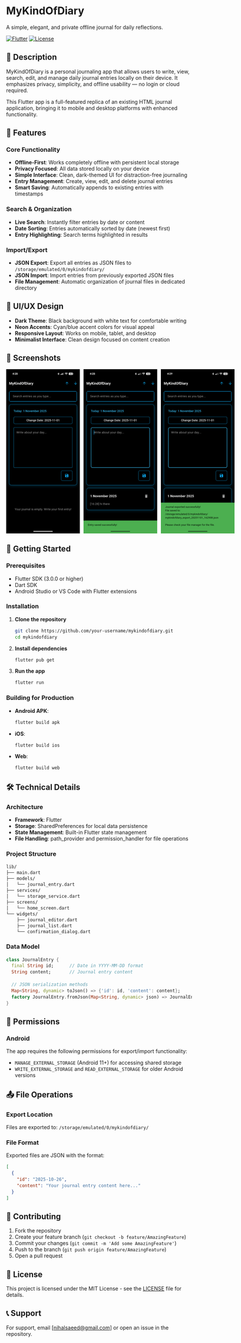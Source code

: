 # MyKindOfDiary

A simple, elegant, and private offline journal for daily reflections.

[![Flutter](https://img.shields.io/badge/Flutter-Framework-blue)](https://flutter.dev/)
[![License](https://img.shields.io/badge/license-MIT-green)](https://github.com/your-username/mykindofdiary/blob/main/LICENSE)

## 📝 Description

MyKindOfDiary is a personal journaling app that allows users to write, view, search, edit, and manage daily journal entries locally on their device. It emphasizes privacy, simplicity, and offline usability — no login or cloud required.

This Flutter app is a full-featured replica of an existing HTML journal application, bringing it to mobile and desktop platforms with enhanced functionality.

## 🌟 Features

### Core Functionality
- **Offline-First**: Works completely offline with persistent local storage
- **Privacy Focused**: All data stored locally on your device
- **Simple Interface**: Clean, dark-themed UI for distraction-free journaling
- **Entry Management**: Create, view, edit, and delete journal entries
- **Smart Saving**: Automatically appends to existing entries with timestamps

### Search & Organization
- **Live Search**: Instantly filter entries by date or content
- **Date Sorting**: Entries automatically sorted by date (newest first)
- **Entry Highlighting**: Search terms highlighted in results

### Import/Export
- **JSON Export**: Export all entries as JSON files to `/storage/emulated/0/mykindofdiary/`
- **JSON Import**: Import entries from previously exported JSON files
- **File Management**: Automatic organization of journal files in dedicated directory

## 🎨 UI/UX Design

- **Dark Theme**: Black background with white text for comfortable writing
- **Neon Accents**: Cyan/blue accent colors for visual appeal
- **Responsive Layout**: Works on mobile, tablet, and desktop
- **Minimalist Interface**: Clean design focused on content creation

## 📱 Screenshots
<div style="display: flex; gap: 10px;">
<img src="https://github.com/Nihalsaeed/mykindofdairy/blob/0908fe37c0e15c9bffdbc54f77c96d86f8c702da/assets/Screenshot_20251101-162845.png" alt="homepage" width="200"/>
<img src="https://github.com/Nihalsaeed/mykindofdairy/blob/0908fe37c0e15c9bffdbc54f77c96d86f8c702da/assets/Screenshot_20251101-162858.png" alt="entry saved" width="200"/>
<img src="https://github.com/Nihalsaeed/mykindofdairy/blob/0908fe37c0e15c9bffdbc54f77c96d86f8c702da/assets/Screenshot_20251101-162909.png" alt="journal exported" width="200"/>
</div>


## 🚀 Getting Started

### Prerequisites
- Flutter SDK (3.0.0 or higher)
- Dart SDK
- Android Studio or VS Code with Flutter extensions

### Installation

1. **Clone the repository**
   ```bash
   git clone https://github.com/your-username/mykindofdiary.git
   cd mykindofdiary
   ```

2. **Install dependencies**
   ```bash
   flutter pub get
   ```

3. **Run the app**
   ```bash
   flutter run
   ```

### Building for Production

- **Android APK**:
  ```bash
  flutter build apk
  ```

- **iOS**:
  ```bash
  flutter build ios
  ```

- **Web**:
  ```bash
  flutter build web
  ```

## 🛠️ Technical Details

### Architecture
- **Framework**: Flutter
- **Storage**: SharedPreferences for local data persistence
- **State Management**: Built-in Flutter state management
- **File Handling**: path_provider and permission_handler for file operations

### Project Structure
```
lib/
├── main.dart
├── models/
│   └── journal_entry.dart
├── services/
│   └── storage_service.dart
├── screens/
│   └── home_screen.dart
└── widgets/
    ├── journal_editor.dart
    ├── journal_list.dart
    └── confirmation_dialog.dart
```

### Data Model
```dart
class JournalEntry {
  final String id;      // Date in YYYY-MM-DD format
  String content;       // Journal entry content
  
  // JSON serialization methods
  Map<String, dynamic> toJson() => {'id': id, 'content': content};
  factory JournalEntry.fromJson(Map<String, dynamic> json) => JournalEntry(id: json['id'], content: json['content']);
}
```

## 🔐 Permissions

### Android
The app requires the following permissions for export/import functionality:
- `MANAGE_EXTERNAL_STORAGE` (Android 11+) for accessing shared storage
- `WRITE_EXTERNAL_STORAGE` and `READ_EXTERNAL_STORAGE` for older Android versions

## 📤 File Operations

### Export Location
Files are exported to: `/storage/emulated/0/mykindofdiary/`

### File Format
Exported files are JSON with the format:
```json
[
  {
    "id": "2025-10-26",
    "content": "Your journal entry content here..."
  }
]
```

## 🤝 Contributing

1. Fork the repository
2. Create your feature branch (`git checkout -b feature/AmazingFeature`)
3. Commit your changes (`git commit -m 'Add some AmazingFeature'`)
4. Push to the branch (`git push origin feature/AmazingFeature`)
5. Open a pull request

## 📄 License

This project is licensed under the MIT License - see the [LICENSE](LICENSE) file for details.

## 📞 Support

For support, email [nihalsaeed@gmail.com] or open an issue in the repository.
